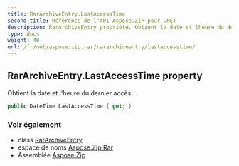 ```yaml
---
title: RarArchiveEntry.LastAccessTime
second_title: Référence de l'API Aspose.ZIP pour .NET
description: RarArchiveEntry propriété. Obtient la date et lheure du dernier accès.
type: docs
weight: 40
url: /fr/net/aspose.zip.rar/rararchiveentry/lastaccesstime/
---
```

## RarArchiveEntry.LastAccessTime property

Obtient la date et l'heure du dernier accès.

```csharp
public DateTime LastAccessTime { get; }
```

### Voir également

* class [RarArchiveEntry](../)
* espace de noms [Aspose.Zip.Rar](../../rararchiveentry/)
* Assemblée [Aspose.Zip](../../../)


